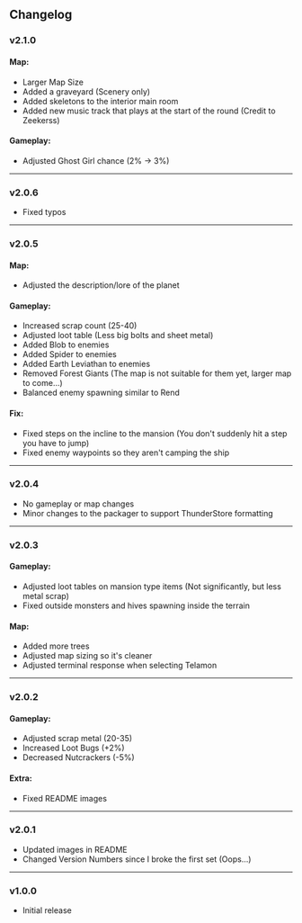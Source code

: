 ## Changelog
### v2.1.0
#### Map:
- Larger Map Size
- Added a graveyard (Scenery only)
- Added skeletons to the interior main room
- Added new music track that plays at the start of the round (Credit to Zeekerss)

#### Gameplay:
- Adjusted Ghost Girl chance (2% -> 3%)

---
### v2.0.6
- Fixed typos

---
### v2.0.5
#### Map:
- Adjusted the description/lore of the planet

#### Gameplay:
- Increased scrap count (25-40)
- Adjusted loot table (Less big bolts and sheet metal)
- Added Blob to enemies
- Added Spider to enemies
- Added Earth Leviathan to enemies
- Removed Forest Giants (The map is not suitable for them yet, larger map to come...)
- Balanced enemy spawning similar to Rend

#### Fix:
- Fixed steps on the incline to the mansion (You don't suddenly hit a step you have to jump)
- Fixed enemy waypoints so they aren't camping the ship

---
### v2.0.4
- No gameplay or map changes
- Minor changes to the packager to support ThunderStore formatting

---
### v2.0.3

#### Gameplay:
- Adjusted loot tables on mansion type items (Not significantly, but less metal scrap)
- Fixed outside monsters and hives spawning inside the terrain

#### Map:
- Added more trees
- Adjusted map sizing so it's cleaner
- Adjusted terminal response when selecting Telamon

---
### v2.0.2
#### Gameplay:
- Adjusted scrap metal (20-35)
- Increased Loot Bugs (+2%)
- Decreased Nutcrackers (-5%)

#### Extra:
- Fixed README images

---
### v2.0.1
- Updated images in README
- Changed Version Numbers since I broke the first set (Oops...)

---
### v1.0.0
- Initial release